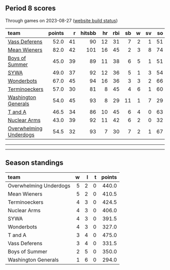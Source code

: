 

## Period 8 scores

Through games on 2023-08-27 ([website build status](https://github.com/brian-bot/pl-site/actions))


|team                   | points|  r| hitsbb| hr| rbi| sb|  w| sv| so|   era|  whip|
|:----------------------|------:|--:|------:|--:|---:|--:|--:|--:|--:|-----:|-----:|
|[Vass Deferens](./vassdeferens)|   52.0| 41|     90| 12|  31|  7|  2|  1| 51| 3.831| 1.338|
|[Mean Wieners](./meanwieners)|   82.0| 42|    101| 16|  45|  2|  3|  8| 74| 3.167| 1.074|
|[Boys of Summer](./boysofsummer)|   45.0| 39|     89| 11|  38|  6|  5|  1| 51| 5.923| 1.510|
|[SYWA](./sywa)         |   49.0| 37|     92| 12|  36|  5|  1|  3| 54| 5.124| 1.161|
|[Wonderbots](./wonderbots)|   67.0| 45|     94| 16|  36|  3|  3|  2| 66| 4.449| 1.210|
|[Terminoeckers](./terminoeckers)|   57.0| 30|     81|  8|  45|  4|  6|  1| 60| 2.516| 0.950|
|[Washington Generals](./washingtongenerals)|   54.0| 45|     93|  8|  29| 11|  1|  7| 29| 4.732| 1.144|
|[T and A](./tanda)     |   46.5| 34|     86| 10|  45|  6|  4|  0| 63| 4.935| 1.484|
|[Nuclear Arms](./nucleararms)|   43.0| 39|     92| 11|  42|  6|  2|  0| 32| 5.299| 1.262|
|[Overwhelming Underdogs](./overwhelmingunderdogs)|   54.5| 32|     93|  7|  30|  7|  2|  1| 67| 3.420| 1.120|

* * *
* * *

## Season standings


|team                   |  w|  l|  t| points|
|:----------------------|--:|--:|--:|------:|
|Overwhelming Underdogs |  5|  2|  0|  440.0|
|Mean Wieners           |  5|  2|  0|  410.5|
|Terminoeckers          |  4|  3|  0|  424.5|
|Nuclear Arms           |  4|  3|  0|  406.0|
|SYWA                   |  4|  3|  0|  391.5|
|Wonderbots             |  4|  3|  0|  327.0|
|T and A                |  3|  4|  0|  475.0|
|Vass Deferens          |  3|  4|  0|  331.5|
|Boys of Summer         |  2|  5|  0|  350.0|
|Washington Generals    |  1|  6|  0|  294.0|


